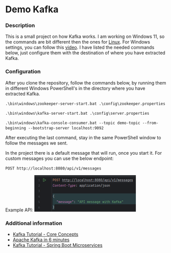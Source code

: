 # Demo Kafka

### Description
This is a small project on how Kafka works. I am working on Windows 11, so the commands are bit different then the ones for [Linux](https://kafka.apache.org/quickstart). For Windows settings, you can follow this [video](https://www.youtube.com/watch?v=LX5LKBYHmyU). I have listed the needed commands below, just configure them with the destination of where you have extracted Kafka.

### Configuration
After you clone the repository, follow the commands below, by running them in different Windows PowerShell's in the directory where you have extracted Kafka.
```
.\bin\windows\zookeeper-server-start.bat .\config\zookeeper.properties
```
```
.\bin\windows\kafka-server-start.bat .\config\server.properties
```
```
.\bin\windows\kafka-console-consumer.bat --topic demo-topic --from-beginning --bootstrap-server localhost:9092
```
After executing the last command, stay in the same PowerShell window to follow the messages we sent.

In the project there is a default message that will run, once you start it. For custom messages you can use the below endpoint:
```
POST http://localhost:8080/api/v1/messages
```
Example API:
![example-api](example.png)

### Additional information
- [Kafka Tutorial - Core Concepts](https://www.youtube.com/watch?v=udnX21__SuU&list=PLN_xGGp_EzELV3J2Bp-kNkmI2Vor338NI&index=29&t=8s)
- [Apache Kafka in 6 minutes](https://www.youtube.com/watch?v=Ch5VhJzaoaI&list=PLN_xGGp_EzELV3J2Bp-kNkmI2Vor338NI&index=31)
- [Kafka Tutorial - Spring Boot Microservices](https://www.youtube.com/watch?v=SqVfCyfCJqw&t=637s)
